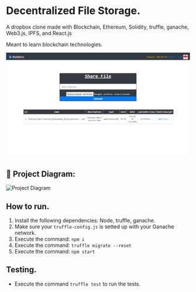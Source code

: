 # Decentralized File Storage.
A dropbox clone made with Blockchain, Ethereum, Solidity, truffle, ganache, Web3.js, IPFS, and React.js

Meant to learn blockchain technologies.

<img src="./assets/scrsht.png">

## 🔧 Project Diagram:
![Project Diagram](https://i.gyazo.com/2738ea6743a40036756b1b5714ab9fa8.png)

## How to run.

1) Install the following dependencies: Node, truffle, ganache.
2) Make sure your `truffle-config.js` is setted up with your Ganache network.
3) Execute the command: `npm i`
4) Execute the command: `truffle migrate --reset`
5) Execute the command: `npm start`

## Testing.

- Execute the command `truffle test` to run the tests.
